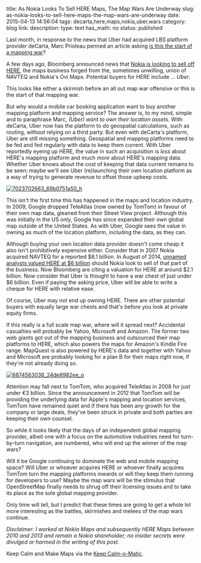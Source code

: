 title: As Nokia Looks To Sell HERE Maps, The Map Wars Are Underway
slug: as-nokia-looks-to-sell-here-maps-the-map-wars-are-underway
date: 2015-04-13 14:56:04
tags: decarta,here,maps,nokia,uber,wars
category: blog
link: 
description: 
type: text
has_math: no
status: published

Last month, in response to the news that Uber had acquired LBS platform provider deCarta, Marc Prioleau penned an article asking [is this the start of a mapping war](https://prioleauadv.com/archives/598 "https://prioleauadv.com/archives/598")?

A few days ago, Bloomberg announced news that [Nokia is looking to sell off HERE](https://www.bloomberg.com/news/articles/2015-04-10/nokia-said-to-weigh-sale-of-maps-business-to-focus-on-networks "https://www.bloomberg.com/news/articles/2015-04-10/nokia-said-to-weigh-sale-of-maps-business-to-focus-on-networks"), the maps business forged from the, sometimes unwilling, union of NAVTEQ and Nokia's Ovi Maps. Potential buyers for HERE include ... *Uber*.

This looks like either a skirmish before an all out map war offensive or this is the start of that mapping war.

<!-- TEASER_END -->

But why would a mobile car booking application want to buy another mapping platform and mapping service? The answer is, to my mind, simple and to paraphrase Marc, *(Uber) want to own their location assets*. With deCarta, Uber now has the platform to do geospatial calculations, such as routing, without relying on a third party. But even with deCarta's platform, Uber are still missing something. Geospatial and mapping platforms need to be fed and fed regularly with data to keep them current. With Uber reportedly eyeing up HERE, the value in such an acquisition is *less* about HERE's mapping platform and much *more* about HERE's mapping data. Whether Uber knows about the cost of keeping that data current remains to be seen; maybe we'll see Uber (re)launching their own location platform as a way of trying to generate revenue to offset those upkeep costs.

[![7023702663_69b0751a50_h](/wp-content/uploads/2015/04/7023702663_69b0751a50_h-1024x765.jpg)](/wp-content/uploads/2015/04/7023702663_69b0751a50_h.jpg "/wp-content/uploads/2015/04/7023702663_69b0751a50_h.jpg")

This isn't the first time this has happened in the maps and location industry. In 2009, Google dropped TeleAtlas (now owned by TomTom) in favour of their own map data, gleaned from their Street View project. Although this was initially in the US only, Google has since expanded their own global map outside of the United States. As with Uber, Google sees the value in owning as much of the location platform, including the data, as they can.

Although buying your own location data provider doesn't come cheap it also isn't prohibitively expensive either. Consider that in 2007 Nokia acquired NAVTEQ for a reported $8.1 billion. In August of 2014, [unnamed analysts valued HERE at $6 billion](https://www.gpsbusinessnews.com/Today-s-Mapping-Industry-Really-Does-Need-To-Please-All-People-All-Of-The-Time_a5041.html "https://www.gpsbusinessnews.com/Today-s-Mapping-Industry-Really-Does-Need-To-Please-All-People-All-Of-The-Time_a5041.html") should Nokia look to sell of that part of the business. Now Bloomberg are citing a valuation for HERE at around $2.1 billion. Now consider that Uber is thought to have a war chest of just under $6 billion. Even if paying the asking price, Uber will be able to write a cheque for HERE with relative ease.

Of course, Uber may not end up owning HERE. There are other potential buyers with equally large war chests and that's before you look at private equity firms.

If this really is a full scale map war, where will it spread next? Accidental casualties will probably be Yahoo, Microsoft and Amazon. The former two web giants got out of the mapping business and outsourced their map platforms to HERE, which also powers the maps for Amazon's Kindle Fire range. MapQuest is also powered by HERE's data and together with Yahoo and Microsoft are probably looking for a plan B for their maps right now, if they're not already doing so.

[![6874563038_24de8982ee_o](/wp-content/uploads/2015/04/6874563038_24de8982ee_o.jpg)](/wp-content/uploads/2015/04/6874563038_24de8982ee_o.jpg "/wp-content/uploads/2015/04/6874563038_24de8982ee_o.jpg")

Attention may fall next to TomTom, who acquired TeleAtlas in 2008 for just under €3 billion. Since the announcement in 2012 that TomTom will be providing the underlying data for Apple's mapping and location services, TomTom have remained quiet and if there has been any growth for the company or large deals, they've been struck in private and both parties are keeping their own counsel.

So while it looks likely that the days of an independent global mapping provider, albeit one with a focus on the automotive industries need for turn-by-turn navigation, are numbered, who will end up the winner of the map wars?

Will it be Google continuing to dominate the web and mobile mapping space? Will Uber or whoever acquires HERE or whoever finally acquires TomTom turn the mapping platforms inwards or will they keep them running for developers to use? Maybe the map wars will be the stimulus that OpenStreetMap finally needs to shrug off their licensing issues and to take its place as the sole global mapping provider.

Only time will tell, but I predict that these times are going to get a whole lot more interesting as the battles, skirmishes and melees of the map wars continue.

*Disclaimer: I worked at Nokia Maps and subsequently HERE Maps between 2010 and 2013 and remain a Nokia shareholder; no insider secrets were divulged or harmed in the writing of this post.*


Keep Calm and Make Maps via the [Keep Calm-o-Matic](https://www.keepcalm-o-matic.co.uk/p/keep-calm-and-make-maps/ "https://www.keepcalm-o-matic.co.uk/p/keep-calm-and-make-maps/").

